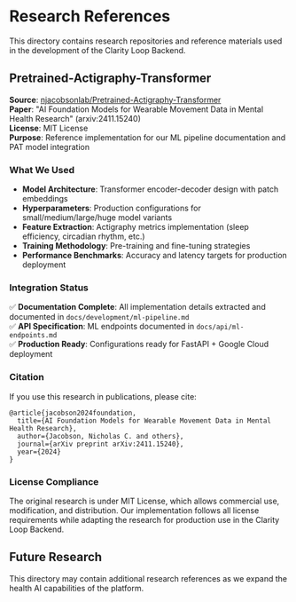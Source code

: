 # Research References

This directory contains research repositories and reference materials used in the development of the Clarity Loop Backend.

## Pretrained-Actigraphy-Transformer

**Source**: [njacobsonlab/Pretrained-Actigraphy-Transformer](https://github.com/njacobsonlab/Pretrained-Actigraphy-Transformer)  
**Paper**: "AI Foundation Models for Wearable Movement Data in Mental Health Research" (arxiv:2411.15240)  
**License**: MIT License  
**Purpose**: Reference implementation for our ML pipeline documentation and PAT model integration

### What We Used

- **Model Architecture**: Transformer encoder-decoder design with patch embeddings
- **Hyperparameters**: Production configurations for small/medium/large/huge model variants
- **Feature Extraction**: Actigraphy metrics implementation (sleep efficiency, circadian rhythm, etc.)
- **Training Methodology**: Pre-training and fine-tuning strategies
- **Performance Benchmarks**: Accuracy and latency targets for production deployment

### Integration Status

✅ **Documentation Complete**: All implementation details extracted and documented in `docs/development/ml-pipeline.md`  
✅ **API Specification**: ML endpoints documented in `docs/api/ml-endpoints.md`  
✅ **Production Ready**: Configurations ready for FastAPI + Google Cloud deployment

### Citation

If you use this research in publications, please cite:
```
@article{jacobson2024foundation,
  title={AI Foundation Models for Wearable Movement Data in Mental Health Research},
  author={Jacobson, Nicholas C. and others},
  journal={arXiv preprint arXiv:2411.15240},
  year={2024}
}
```

### License Compliance

The original research is under MIT License, which allows commercial use, modification, and distribution. Our implementation follows all license requirements while adapting the research for production use in the Clarity Loop Backend.

## Future Research

This directory may contain additional research references as we expand the health AI capabilities of the platform.
